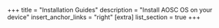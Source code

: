 +++
title = "Installation Guides"
description = "Install AOSC OS on your device"
insert_anchor_links = "right"
[extra]
list_section = true
+++
